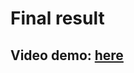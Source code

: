 # Final result
## Video demo: [here](https://drive.google.com/drive/folders/10n0Jo9gbHQKDRPrxKFAoRuj2L389Cm9s) 
